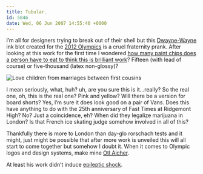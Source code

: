 ```yaml
---
title: Tubular.
id: 5846
date: Wed, 06 Jun 2007 14:55:40 +0000
---
```


I’m all for designers trying to break out of their shell but this [Dwayne-Wayne](http://www.thesportstruth.com/wp-content/uploads/2006/09/kadeem-hardison-as-dwayne-wayne.jpg) ink blot created for the [2012 Olympics](http://www.london2012.org/) is a cruel fraternity prank. After looking at this work for the first time I wondered [how many paint chips does a person have to eat to think this is brilliant work](http://coudal.com/olympics.php)? Fifteen (with lead of course) or five-thousand (latex non-glossy)?  

![Love children from marriages between first cousins](http://airbagindustries.com/bucket/cousins.gif)  

I mean seriously, what, huh? uh, are you sure this is it…really? So the real one, oh, this is the real one? Pink and yellow? Will there be a version for board shorts? Yes, I’m sure it does look good on a pair of Vans. Does this have anything to do with the 25th anniversary of Fast Times at Ridgemont High? No? Just a coincidence, eh? When did they legalize marijuana in London? Is that French ice skating judge somehow involved in all of this?  

Thankfully there is more to London than day-glo rorschach tests and it might, just might be possible that after more work is unveiled this will all start to come together but somehow I doubt it. When it comes to Olympic logos and design systems, make mine [Otl Aicher](http://www.flickr.com/photos/joekral/231669020/in/set-72157594264686838/).  

At least his work didn’t induce [epileptic shock](http://news.bbc.co.uk/2/hi/uk_news/england/london/6724245.stm).





